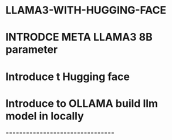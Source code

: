 # LLAMA3-WITH-HUGGING-FACE

# INTRODCE META LLAMA3 8B parameter

# Introduce t Hugging face 

# Introduce to OLLAMA build llm model in locally


================================


